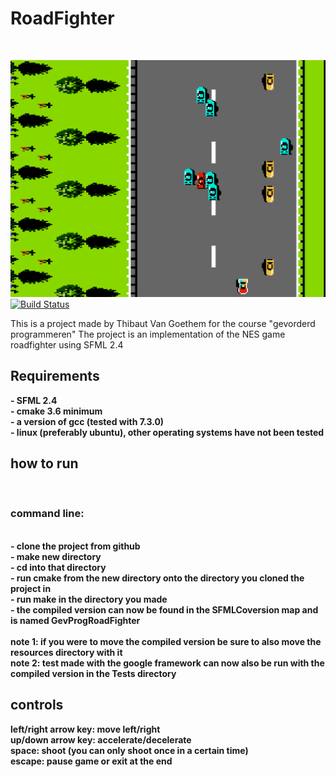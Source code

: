 
<p align="center">
    <h1>RoadFighter</h1><br>
</p>
<img src="readmeFiles/roadfighterScreenshot.png" width="512" )

[![Build Status](https://travis-ci.com/thibautvangoethem/GevProgRoadFighter.svg?token=eqCtdW2odoztZxrP7EYN&branch=master)](https://travis-ci.com/thibautvangoethem/GevProgRoadFighter)

This is a project made by Thibaut Van Goethem for the course "gevorderd programmeren"
The project is an implementation of the NES game roadfighter using SFML 2.4

<h2>Requirements</h2>
<b>- SFML 2.4</b><br>
<b>- cmake 3.6 minimum</b><br>
<b>- a version of gcc (tested with 7.3.0)</b><br>
<b>- linux (preferably ubuntu), other operating systems have not been tested</b><br>

<h2>how to run</h2><br>
<h3>command line:</h3><br>
<b>- clone the project from github</b><br>
<b>- make new directory </b><br>
<b>- cd into that directory</b><br>
<b>- run cmake from the new directory onto the directory you cloned the project in</b><br>
<b>- run make in the directory you made</b><br>
<b>- the compiled version can now be found in the SFMLCoversion map and is named GevProgRoadFighter</b><br>
<br>
<b> note 1: if you were to move the compiled version be sure to also move the resources directory with it</b><br>
<b> note 2: test made with the google framework can now also be run with the compiled version in the Tests directory</b><br>

<h2> controls</h2>
<b>left/right arrow key: move left/right</b><br>
<b>up/down arrow key: accelerate/decelerate</b><br>
<b>space: shoot (you can only shoot once in a certain time)</b><br>
<b>escape: pause game or exit at the end</b><br>




